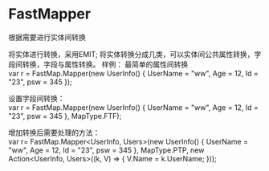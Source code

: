 # FastMapper
根据需要进行实体间转换

将实体进行转换，采用EMIT;
将实体转换分成几类，可以实体间公共属性转换，字段间转换，字段与属性转换。
样例：
最简单的属性间转换  
  var r = FastMap.Mapper<Users>(new UserInfo() { UserName = "ww", Age = 12, Id = "23", psw = 345 });

设置字段间转换：  
 var r = FastMap.Mapper<Users>(new UserInfo() { UserName = "ww", Age = 12, Id = "23", psw = 345 }, MapType.FTF);
  
  增加转换后需要处理的方法：  
    var r=  FastMap.Mapper<UserInfo, Users>(new UserInfo() { UserName = "ww", Age = 12, Id = "23", psw = 345 }, MapType.PTP, new Action<UserInfo, Users>((k, V) => {
                V.Name = k.UserName;
                    }));
